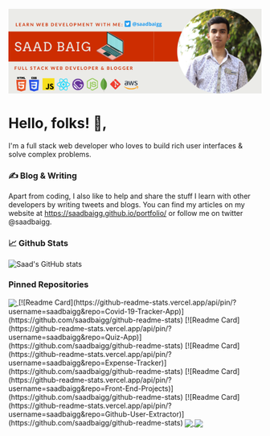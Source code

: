 [![Header](https://github.com/saadbaigg/saadbaigg/blob/main/header_image.png "Header")](https://saadbaigg.github.io/portfolio/)


# Hello, folks! 👋,

I'm a full stack web developer who loves to build rich user interfaces & solve complex problems.

### ✍️ Blog & Writing
Apart from coding, I also like to help and share the stuff I learn with other developers by writing tweets and blogs. You can find my articles on my website at https://saadbaigg.github.io/portfolio/ or follow me on twitter @saadbaigg.

### 📈 Github Stats

![Saad's GitHub stats](https://github-readme-stats.vercel.app/api?username=saadbaigg&count_private=true&show_icons=true&theme=dark)

### Pinned Repositories

<a href="https://github.com/saadbaigg/portfolio">
  <img align="center" src="https://github-readme-stats.vercel.app/api/pin/?username=saadbaigg&repo=portfolio" />
</a>
[![Readme Card](https://github-readme-stats.vercel.app/api/pin/?username=saadbaigg&repo=Covid-19-Tracker-App)](https://github.com/saadbaigg/github-readme-stats)
[![Readme Card](https://github-readme-stats.vercel.app/api/pin/?username=saadbaigg&repo=Quiz-App)](https://github.com/saadbaigg/github-readme-stats)
[![Readme Card](https://github-readme-stats.vercel.app/api/pin/?username=saadbaigg&repo=Expense-Tracker)](https://github.com/saadbaigg/github-readme-stats)
[![Readme Card](https://github-readme-stats.vercel.app/api/pin/?username=saadbaigg&repo=Front-End-Projects)](https://github.com/saadbaigg/github-readme-stats)
[![Readme Card](https://github-readme-stats.vercel.app/api/pin/?username=saadbaigg&repo=Github-User-Extractor)](https://github.com/saadbaigg/github-readme-stats)

<a href="https://github.com/anuraghazra/github-readme-stats">
  <img align="center" src="https://github-readme-stats.vercel.app/api/pin/?username=anuraghazra&repo=github-readme-stats" />
</a>
<a href="https://github.com/anuraghazra/convoychat">
  <img align="center" src="https://github-readme-stats.vercel.app/api/pin/?username=anuraghazra&repo=convoychat" />
</a>

<!--
Here are some ideas to get you started:

- 🔭 I’m currently working on ...
- 🌱 I’m currently learning ...
- 👯 I’m looking to collaborate on ...
- 🤔 I’m looking for help with ...
- 💬 Ask me about ...
- 📫 How to reach me: ...
- 😄 Pronouns: ...
- ⚡ Fun fact: ...
-->
